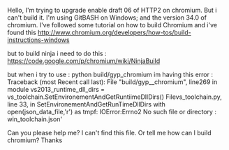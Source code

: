 Hello, 
I'm trying to upgrade enable draft 06 of HTTP2 on chromium. But i can't build it.
I'm using GitBASH on Windows; and the version 34.0 of chromium. 
I've followed some tutorial on how to build Chromium and i've found this 
http://www.chromium.org/developers/how-tos/build-instructions-windows  

but to build ninja i need to do this : 
https://code.google.com/p/chromium/wiki/NinjaBuild

but when i try to use : 
python build/gyp_chromium
im having this error : 
Traceback (most Recent call last):
File "build/gyp__chromium", line269 in module 
vs2013_runtime_dll_dirs = vs_toolchain.SetEnvironementAndGetRuntiimeDllDirs()
Filevs_toolchain.py, line 33, in SetEnvironementAndGetRunTimeDllDirs with open(json_data_file,'r') as tmpf:
IOError:Errno2 No such file or directory : win_toolchain.json'

Can you please help me? I can't find this file. Or tell me how can I build chromium? 
Thanks 